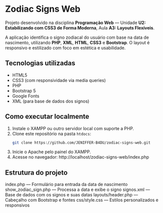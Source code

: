 # Zodiac Signs Web

Projeto desenvolvido na disciplina **Programação Web** — Unidade **U2: Estabilizando com CSS3 de Forma Moderna**, Aula **A3: Layouts Flexíveis**.

A aplicação identifica o signo zodiacal do usuário com base na data de nascimento, utilizando **PHP**, **XML**, **HTML**, **CSS3** e **Bootstrap**. O layout é responsivo e estilizado com foco em estética e usabilidade.

## Tecnologias utilizadas

- HTML5
- CSS3 (com responsividade via media queries)
- PHP
- Bootstrap 5
- Google Fonts
- XML (para base de dados dos signos)

## Como executar localmente

1. Instale o XAMPP ou outro servidor local com suporte a PHP.
2. Clone este repositório na pasta `htdocs`:
   ```bash
   git clone https://github.com/JENIFFER-B4DU/zodiac-signs-web.git
3. Inicie o Apache pelo painel do XAMPP.
4. Acesse no navegador: http://localhost/zodiac-signs-web/index.php

## Estrutura do projeto
index.php — Formulário para entrada da data de nascimento
show_zodiac_sign.php — Processa a data e exibe o signo
signos.xml — Base de dados com os signos e suas datas
layouts/header.php — Cabeçalho com Bootstrap e fontes
css/style.css — Estilos personalizados e responsivos

